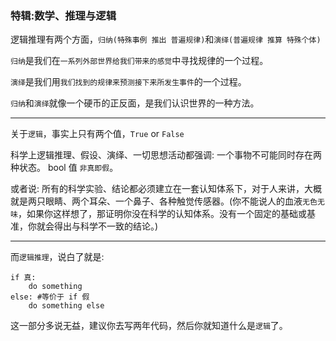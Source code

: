 ### 特辑:数学、推理与逻辑

逻辑推理有两个方面，`归纳(特殊事例 推出 普遍规律)`和`演绎(普遍规律 推算 特殊个体)`

`归纳`是我们在`一系列外部世界给我们带来的感觉`中寻找规律的一个过程。

`演绎`是我们用`我们找到的规律来预测接下来所发生事件`的一个过程。

`归纳`和`演绎`就像一个硬币的正反面，是我们认识世界的一种方法。

___

关于`逻辑`，事实上只有两个值，`True` or `False`

科学上逻辑推理、假设、演绎、一切思想活动都强调: 一个事物不可能同时存在两种状态。 bool 值 `非真即假`。

或者说: 所有的科学实验、结论都必须建立在一套认知体系下，对于人来讲，大概就是两只眼睛、两个耳朵、一个鼻子、各种触觉传感器。(你不能说人的血液`无色无味`，如果你这样想了，那证明你没在科学的认知体系。没有一个固定的基础或基准，你就会得出与科学不一致的结论。)
___

而`逻辑推理`，说白了就是: 

```
if 真:
    do something
else: #等价于 if 假
    do something else
```

这一部分多说无益，建议你去写两年代码，然后你就知道什么是`逻辑`了。